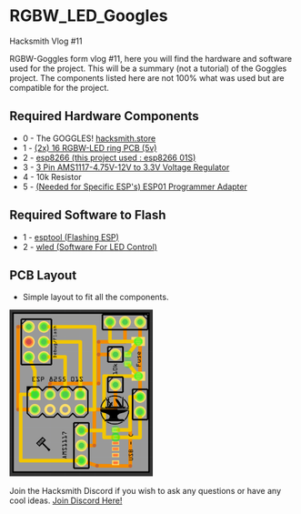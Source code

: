 # RGBW_LED_Googles

Hacksmith Vlog #11

RGBW-Goggles form vlog #11, here you will find the hardware and software used for the project.
This will be a summary (not a tutorial) of the Goggles project.
The components listed here are not 100% what was used but are compatible for the project.

## Required Hardware Components
  * 0 - The GOGGLES! [hacksmith.store](https://hacksmith.store/collections/engineered-by-hacksmith/products/smith-goggles)
  * 1 - [(2x) 16 RGBW-LED ring PCB (5v)](https://www.aliexpress.com/item/1005001414312782.html?spm=a2g0o.productlist.0.0.6a9e1f53tDy1D3&algo_pvid=d2b673b7-3889-4542-926c-87adb7c6caa7&algo_expid=d2b673b7-3889-4542-926c-87adb7c6caa7-5&btsid=0bb0624616222213953451358e1b93&ws_ab_test=searchweb0_0,searchweb201602_,searchweb201603_)
  * 2 - [esp8266 (this project used : esp8266 01S)](https://www.aliexpress.com/item/32641565241.html?spm=a2g0s.9042311.0.0.27424c4dQvoJL5)
  * 3 - [3 Pin AMS1117-4.75V-12V to 3.3V Voltage Regulator](https://www.aliexpress.com/item/4000002520558.html?spm=a2g0o.productlist.0.0.57134e53J1m75J&algo_pvid=96ee3766-e577-4491-9793-fa00368cb458&algo_expid=96ee3766-e577-4491-9793-fa00368cb458-0&btsid=0b0a556016222218647707730e9b32&ws_ab_test=searchweb0_0,searchweb201602_,searchweb201603_)
  * 4 - 10k Resistor
  * 5 - [(Needed for Specific ESP's) ESP01 Programmer Adapter](https://www.aliexpress.com/item/32831857167.html?spm=a2g0o.productlist.0.0.33a84bddmfpape&algo_pvid=154d55d4-b460-4e07-b233-8648a4d72857&algo_expid=154d55d4-b460-4e07-b233-8648a4d72857-37&btsid=0bb0624416230916208492227ed1e3&ws_ab_test=searchweb0_0,searchweb201602_,searchweb201603_)

## Required Software to Flash
  * 1 - [esptool (Flashing ESP)](https://github.com/espressif/esptool)
  * 2 - [wled (Software For LED Control)](https://github.com/Aircoookie/WLED)

## PCB Layout
  * Simple layout to fit all the components.
<img src="/images/PCB.PNG" width="50%">


Join the Hacksmith Discord if you wish to ask any questions or have any cool ideas.
[Join Discord Here!](https://discord.gg/thehacksmith)
